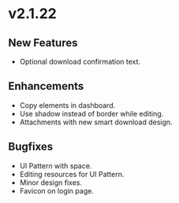 # v2.1.22

## New Features

* Optional download confirmation text.

## Enhancements

* Copy elements in dashboard.
* Use shadow instead of border while editing.
* Attachments with new smart download design.

## Bugfixes

* UI Pattern with space.
* Editing resources for UI Pattern.
* Minor design fixes.
* Favicon on login page.